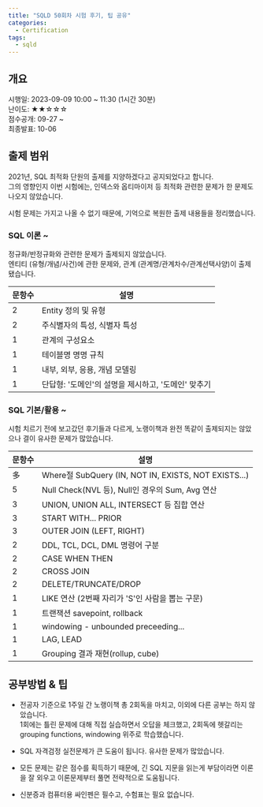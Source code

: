 ```yaml
---
title: "SQLD 50회차 시험 후기, 팁 공유"
categories: 
  - Certification
tags:
  - sqld
---
```


## 개요
시행일: 2023-09-09 10:00 ~ 11:30 (1시간 30분)  
난이도: ★★☆☆☆  
점수공개: 09-27 ~  
최종발표: 10-06  

## 출제 범위
2021년, SQL 최적화 단원의 출제를 지양하겠다고 공지되었다고 합니다.  
그의 영향인지 이번 시험에는, 인덱스와 옵티마이저 등 최적화 관련한 문제가 한 문제도 나오지 않았습니다.  

시험 문제는 가지고 나올 수 없기 때문에, 기억으로 복원한 출제 내용들을 정리했습니다.  

### SQL 이론 ~
정규화/반정규화와 관련한 문제가 출제되지 않았습니다.  
엔티티 (유형/개념/사건)에 관한 문제와, 관계 (관계명/관계차수/관계선택사양)이 출제됐습니다.  

|문항수|설명|
|---|---|
|2|Entity 정의 및 유형|
|2|주식별자의 특성, 식별자 특성|
|1|관계의 구성요소|
|1|테이블명 명명 규칙|
|1|내부, 외부, 응용, 개념 모델링|
|1|단답형: '도메인'의 설명을 제시하고, '도메인' 맞추기|

### SQL 기본/활용 ~    
시험 치르기 전에 보고갔던 후기들과 다르게, 노랭이책과 완전 똑같이 출제되지는 않았으나 결이 유사한 문제가 많았습니다.  

|문항수|설명|
|---|---|
|多|Where절 SubQuery (IN, NOT IN, EXISTS, NOT EXISTS...)|
|5|Null Check(NVL 등), Null인 경우의 Sum, Avg 연산|
|3|UNION, UNION ALL, INTERSECT 등 집합 연산|
|3|START WITH... PRIOR|
|3|OUTER JOIN (LEFT, RIGHT)|
|2|DDL, TCL, DCL, DML 명령어 구분|
|2|CASE WHEN THEN|
|2|CROSS JOIN|
|2|DELETE/TRUNCATE/DROP|
|1|LIKE 연산 (2번째 자리가 'S'인 사람을 뽑는 구문)|
|1|트랜잭션 savepoint, rollback|
|1|windowing - unbounded preceeding...|
|1|LAG, LEAD|
|1|Grouping 결과 재현(rollup, cube)|

## 공부방법 & 팁
* 전공자 기준으로 1주일 간 노랭이책 총 2회독을 마치고, 이외에 다른 공부는 하지 않았습니다.  
1회에는 틀린 문제에 대해 직접 실습하면서 오답을 체크했고, 2회독에 헷갈리는 grouping functions, windowing 위주로 학습했습니다.  

* SQL 자격검정 실전문제가 큰 도움이 됩니다. 유사한 문제가 많았습니다.  

* 모든 문제는 같은 점수를 획득하기 때문에, 긴 SQL 지문을 읽는게 부담이라면 이론을 잘 외우고 이론문제부터 풀면 전략적으로 도움됩니다.  

* 신분증과 컴퓨터용 싸인펜은 필수고, 수험표는 필요 없습니다.  